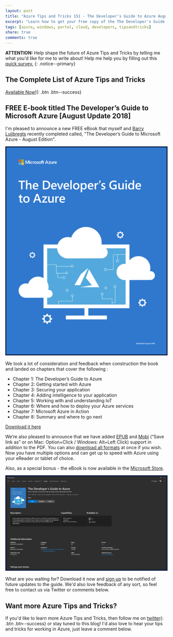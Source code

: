 ```yaml
---
layout: post
title: "Azure Tips and Tricks 151 - The Developer’s Guide to Azure August Update is now Available"
excerpt: "Learn how to get your free copy of the The Developer's Guide to Microsoft Azure"
tags: [azure, windows, portal, cloud, developers, tipsandtricks]
share: true
comments: true
---
```


**ATTENTION:** Help shape the future of Azure Tips and Tricks by telling me what you'd like for me to write about! Help me help you by filling out this [quick survey.](https://forms.office.com/Pages/ResponsePage.aspx?id=v4j5cvGGr0GRqy180BHbR0m_7PjUWSdOsfLRTa0HuzZUNE1PS1ZNR0pOUktSTUE2Wk0yWUxRQVI1WC4u)
{: .notice--primary}

## The Complete List of Azure Tips and Tricks

[Available Now!](https://michaelcrump.net/azure-tips-and-tricks-complete-list/){: .btn .btn--success} 

## FREE E-book titled The Developer’s Guide to Microsoft Azure [August Update 2018]

I'm pleased to announce a new FREE eBook that myself and [Barry Luijbregts](https://twitter.com/AzureBarry) recently completed called, "The Developer’s Guide to Microsoft Azure - August Edition".

<img style="border:3px solid #021a40" src="/files/azdevguide1.png">

We took a lot of consideration and feedback when construction the book and landed on chapters that cover the following :

* Chapter 1: The Developer’s Guide to Azure
* Chapter 2: Getting started with Azure
* Chapter 3: Securing your application
* Chapter 4: Adding intelligence to your application
* Chapter 5: Working with and understanding IoT
* Chapter 6: Where and how to deploy your Azure services
* Chapter 7: Microsoft Azure in Action
* Chapter 8: Summary and where to go next

[Download it here](https://aka.ms/azuredevebook)

We’re also pleased to announce that we have added [EPUB](http://aka.ms/azuredevebook/epub) and [Mobi](http://aka.ms/azuredevebook/mobi) (“Save link as” or on Mac: Option+Click / Windows: Alt+Left Click) support in addition to the PDF. You can also [download all formats](http://aka.ms/azuredevebook/zip) at once if you wish. Now you have multiple options and can get up to speed with Azure using your eReader or tablet of choice.

Also, as a special bonus - the eBook is now available in the [Microsoft Store](https://www.microsoft.com/en-us/p/the-developers-guide-to-azure/fgqpf3gzx1bk).

<img style="border:3px solid #021a40" src="/files/azdevguide2.jpg">

What are you waiting for? Download it now and [sign up](https://info.microsoft.com/guide-for-developers.html?ls=Website) to be notified of future updates to the guide. We'd also love feedback of any sort, so feel free to contact us via Twitter or comments below. 


## Want more Azure Tips and Tricks?

If you'd like to learn more Azure Tips and Tricks, then follow me on [twitter](http://twitter.com/mbcrump){: .btn .btn--success} or stay tuned to this blog! I'd also love to hear your tips and tricks for working in Azure, just leave a comment below. 